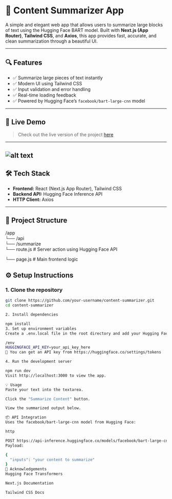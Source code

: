 # 📝 Content Summarizer App

A simple and elegant web app that allows users to summarize large blocks of text using the Hugging Face BART model. Built with **Next.js (App Router)**, **Tailwind CSS**, and **Axios**, this app provides fast, accurate, and clean summarization through a beautiful UI.

---

## 🔍 Features

- ✅ Summarize large pieces of text instantly
- ✅ Modern UI using Tailwind CSS
- ✅ Input validation and error handling
- ✅ Real-time loading feedback
- ✅ Powered by Hugging Face’s `facebook/bart-large-cnn` model

---

## 🚀 Live Demo

> Check out the live version of the project [here](https://content-summarizer-msdb.onrender.com)

---
![alt text](<Screenshot 2025-05-18 at 3.36.29 PM.png>)
---

## 🛠️ Tech Stack

- **Frontend:** React (Next.js App Router), Tailwind CSS
- **Backend API:** Hugging Face Inference API
- **HTTP Client:** Axios

---

## 📁 Project Structure

/app  
└── /api  
└── /summarize  
└── route.js # Server action using Hugging Face API

└── page.js # Main frontend logic

## ⚙️ Setup Instructions

### 1. Clone the repository

```bash
git clone https://github.com/your-username/content-summarizer.git
cd content-summarizer

2. Install dependencies

npm install
3. Set up environment variables
Create a .env.local file in the root directory and add your Hugging Face API key:

/env
HUGGINGFACE_API_KEY=your_api_key_here
🧠 You can get an API key from https://huggingface.co/settings/tokens

4. Run the development server

npm run dev
Visit http://localhost:3000 to view the app.

💡 Usage
Paste your text into the textarea.

Click the "Summarize Content" button.

View the summarized output below.

📦 API Integration
Uses the facebook/bart-large-cnn model from Hugging Face:

http

POST https://api-inference.huggingface.co/models/facebook/bart-large-cnn
Payload:

{
  "inputs": "your content to summarize"
}
🙌 Acknowledgements
Hugging Face Transformers

Next.js Documentation

Tailwind CSS Docs
```
